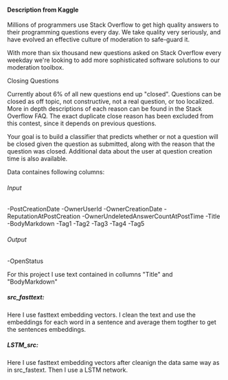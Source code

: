  
#### Description from Kaggle 
Millions of programmers use Stack Overflow to get high quality answers to their programming questions every day.  We take quality very seriously, and have evolved an effective culture of moderation to safe-guard it.

With more than six thousand new questions asked on Stack Overflow every weekday we're looking to add more sophisticated software solutions to our moderation toolbox.

Closing Questions

Currently about 6% of all new questions end up "closed".  Questions can be closed as off topic, not constructive, not a real question, or too localized.  More in depth descriptions of each reason can be found in the Stack Overflow FAQ.  The exact duplicate close reason has been excluded from this contest, since it depends on previous questions.

Your goal is to build a classifier that predicts whether or not a question will be closed given the question as submitted, along with the reason that the question was closed.  Additional data about the user at question creation time is also available.

Data containes following columns: 
###### Input
-PostCreationDate
-OwnerUserId
-OwnerCreationDate
-ReputationAtPostCreation
-OwnerUndeletedAnswerCountAtPostTime
-Title
-BodyMarkdown
-Tag1
-Tag2
-Tag3
-Tag4
-Tag5
###### Output
-OpenStatus

For this project I use text contained in collumns "Title" and "BodyMarkdown"

##### src_fasttext:
 Here I use fasttext embedding vectors. I clean the text and use the embeddings for each word in a sentence and average them togther to get the sentences embeddings.  

##### LSTM_src:
Here I use fasttext embedding vectors after cleanign the data same way as in src_fastext. Then I use a LSTM network. 

